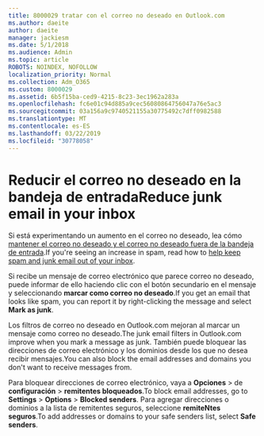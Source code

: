 ```yaml
---
title: 8000029 tratar con el correo no deseado en Outlook.com
ms.author: daeite
author: daeite
manager: jackiesm
ms.date: 5/1/2018
ms.audience: Admin
ms.topic: article
ROBOTS: NOINDEX, NOFOLLOW
localization_priority: Normal
ms.collection: Adm_O365
ms.custom: 8000029
ms.assetid: 6b5f15ba-ced9-4215-8c23-3ec1962a283a
ms.openlocfilehash: fc6e01c94d885a9cec56080864756047a76e5ac3
ms.sourcegitcommit: 03a156a9c9740521155a30775492c7dff0982588
ms.translationtype: MT
ms.contentlocale: es-ES
ms.lasthandoff: 03/22/2019
ms.locfileid: "30778058"
---
```

# <a name="reduce-junk-email-in-your-inbox"></a><span data-ttu-id="72172-102">Reducir el correo no deseado en la bandeja de entrada</span><span class="sxs-lookup"><span data-stu-id="72172-102">Reduce junk email in your inbox</span></span>

<span data-ttu-id="72172-103">Si está experimentando un aumento en el correo no deseado, lea cómo [mantener el correo no deseado y el correo no deseado fuera de la bandeja de entrada](https://go.microsoft.com/fwlink/p/?linkid=873140).</span><span class="sxs-lookup"><span data-stu-id="72172-103">If you're seeing an increase in spam, read how to [help keep spam and junk email out of your inbox](https://go.microsoft.com/fwlink/p/?linkid=873140).</span></span>
  
<span data-ttu-id="72172-104">Si recibe un mensaje de correo electrónico que parece correo no deseado, puede informar de ello haciendo clic con el botón secundario en el mensaje y seleccionando **marcar como correo no deseado**.</span><span class="sxs-lookup"><span data-stu-id="72172-104">If you get an email that looks like spam, you can report it by right-clicking the message and select **Mark as junk**.</span></span> 
  
<span data-ttu-id="72172-105">Los filtros de correo no deseado en Outlook.com mejoran al marcar un mensaje como correo no deseado.</span><span class="sxs-lookup"><span data-stu-id="72172-105">The junk email filters in Outlook.com improve when you mark a message as junk.</span></span> <span data-ttu-id="72172-106">También puede bloquear las direcciones de correo electrónico y los dominios desde los que no desea recibir mensajes.</span><span class="sxs-lookup"><span data-stu-id="72172-106">You can also block the email addresses and domains you don't want to receive messages from.</span></span>
  
<span data-ttu-id="72172-107">Para bloquear direcciones de correo electrónico, vaya a **Opciones** \> de **configuración** \> **remitentes bloqueados**.</span><span class="sxs-lookup"><span data-stu-id="72172-107">To block email addresses, go to **Settings** \> **Options** \> **Blocked senders**.</span></span> <span data-ttu-id="72172-108">Para agregar direcciones o dominios a la lista de remitentes seguros, seleccione **remiteNtes seguros**.</span><span class="sxs-lookup"><span data-stu-id="72172-108">To add addresses or domains to your safe senders list, select **Safe senders**.</span></span> 
  


